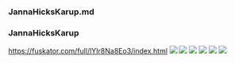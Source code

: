 ### JannaHicksKarup.md
### JannaHicksKarup
https://fuskator.com/full/lYIr8Na8Eo3/index.html
![](https://i9.fuskator.com/large/lYIr8Na8Eo3/image-3.jpg)
![](https://i9.fuskator.com/large/lYIr8Na8Eo3/image-5.jpg)
![](https://i9.fuskator.com/large/lYIr8Na8Eo3/image-6.jpg)
![](https://i9.fuskator.com/large/lYIr8Na8Eo3/image-7.jpg)
![](https://i9.fuskator.com/large/lYIr8Na8Eo3/image-9.jpg)
![](https://i9.fuskator.com/large/lYIr8Na8Eo3/image-11.jpg)
